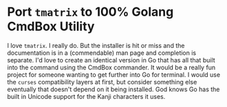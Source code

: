 # Port `tmatrix` to 100% Golang CmdBox Utility

I love `tmatrix`. I really do. But the installer is hit or miss and the
documentation is in a (commendable) man page and completion is separate.
I'd love to create an identical version in Go that has all that built
into the command using the CmdBox commander. It would be a really fun
project for someone wanting to get further into Go for terminal. I would
use the `curses` compatibility layers at first, but consider something
else eventually that doesn't depend on it being installed. God knows Go
has the built in Unicode support for the Kanji characters it uses.
